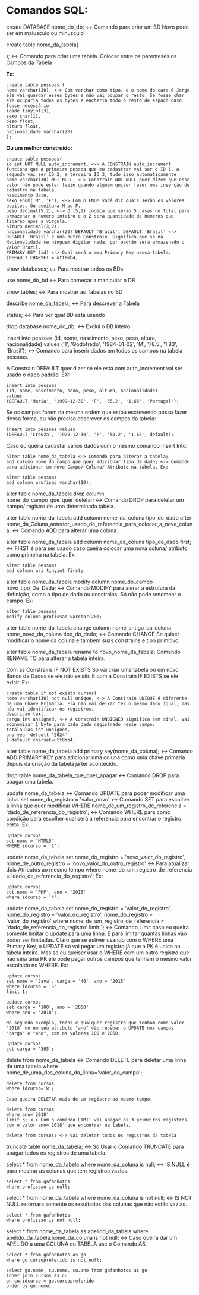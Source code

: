 # Comandos SQL:

create DATABASE nome_do_db; <-> Comando para criar um BD Novo pode ser em maiusculo ou minusculo

create table nome_da_tabela(

); <-> Comando para criar uma tabela. Colocar entre os parenteses os Campos da Tabela

**Ex:**

    create table pessoas (
    nome varchar(30), <-> Com varchar como tipo, e o nome do cara é Jorge, ele vai guardar esses bytes e não vai ocupar o resto. Se fosse char ele ocuparia todos os bytes e encheria todo o resto de espaço caso fosse necessário
    idade tinyint(3),
    sexo char(1),
    peso float,
    altura float,
    nacionalidade varchar(20)
    );

**Ou um melhor construido:**

    create table pessoas(
    id int NOT NULL auto_increment, <-> A CONSTRAIN auto_increment funciona que a primeira pessoa que eu cadastrar vai ser o ID 1, a segunda vai ser ID 2, a terceira ID 3, tudo isso automaticamente
    nome varchar(30) NOT NULL, <-> Constrain NOT NULL quer dizer que esse valor não pode estar fazio quando alguem quiser fazer uma inserção de cadastro na tabela.
    nascimento date,
    sexo enum('M', 'F'), <-> Com o ENUM você diz quais serão os valores aceitos. Ou aceitara M ou F.
    peso decimal(5,2), <-> O (5,2) indica que serão 5 casas no total para armazenar o numero inteiro e o 2 sera quantidade de numeros que ficarao após a virgula.
    altura decimal(3,2),
    nacionalidade varchar(20) DEFAULT 'Brazil', DEFAULT 'Brazil' <-> DEFAULT 'Brazil' é uma outra Constrain. Significa que se na Nacionalidade se ninguem digitar nada, por padrão será armazenado o valor Brazil.
    PRIMARY KEY (id) <-> Qual será o meu Primary Key nessa tabela.
    )DEFAULT CHARSET = utf8mb4;

show databases; <-> Para mostrar todos os BDs

use nome_do_bd <-> Para começar a manipular o DB

show tables; <-> Para mostrar as Tabelas no BD

describe nome_da_tabela; <-> Para descrever a Tabela

status; <-> Para ver qual BD esta usando

drop database nome_do_db; <-> Exclui o DB inteiro

insert into pessoas
(id, nome, nascimento, sexo, peso, altura, nacionalidade)
values
('1', 'Godofredo', '1984-01-02', 'M', '78.5', '1.83', 'Brasil'); <-> Comando para inserir dados em todos os campos na tabela pessoas.

A Constrain DEFAULT quer dizer se ele está com auto_increment vai ser usado o dado padrão. EX:

    insert into pessoas
    (id, nome, nascimento, sexo, peso, altura, nacionalidade)
    values
    (DEFAULT,'Maria', '1999-12-30', 'F', '55.2', '1.65', 'Portugal');

Se os campos forem na mesma ordem que estou escrevendo posso fazer dessa forma, eu não preciso descrever os campos da tabela:

    insert into pessoas values
    (DEFAULT,'Creuza', '1920-12-30', 'F', '50.2', '1.65', default);

Caso eu queira cadastar vários dados com o mesmo comando Insert Into:

    alter table nome_da_tabela <-> Comando para alterar a tabela;
    add column nome_do_campo_que_quer_adicionar tipo_de_dado; <-> Comando para adicionar um novo Campo/ Coluna/ Atributo na tabela. Ex:

    alter table pessoas
    add column profisao varchar(10);

alter table nome_da_tabela
drop column nome_do_campo_que_quer_deletar; <-> Comando DROP para deletar um campo/ registro de uma determinada tabela.

alter table nome_da_tabela
add column nome_da_coluna tipo_de_dado after nome_da_Coluna_anterior_usado_de_referencia_para_colocar_a_nova_coluna; <-> Comando ADD para alterar uma coluna.

alter table nome_da_tabela
add column nome_da_coluna tipo_de_dado first; <-> FIRST é para ser usado caso queira colocar uma nova coluna/ atributo como primeira na tabela. Ex:

    alter table pessoas
    add column pri tinyint first;

alter table nome_da_tabela
modify column nome_do_campo novo_tipo_De_Dada; <-> Comando MODIFY para alerar a estrutura da definição, como o tipo de dado ou constrains. Só não pode renomear o campo. Ex:

    alter table pessoas
    modify column profissao varchar(20);

alter table nome_da_tabela
change column nome_antigo_da_coluna nome_novo_da_coluna tipo_do_dado; <-> Comando CHANGE Se quiser modificar o nome da coluna e tambem suas constrains e tipo primitivo.

alter table nome_da_tabela
rename to novo_nome_da_tabela; Comando RENAME TO para alterar a tabela inteira.

Com as Constrains IF NOT EXISTS Só vai criar uma tabela ou um novo Banco de Dados se ele não existir. E com a Constrain IF EXISTS se ele exisir. Ex:

    create table if not exists cursos(
    nome varchar(30) not null unique, <-> A Constrain UNIQUE é diferente de uma Chave Primaria. Ela não vai deixar ter o mesmo dado igual, mas não vai identificar os registros.
    descricao text,
    carga int unsigned, <-> A Constrain UNSIGNED significa sem sinal. Vai economizar 1 byte para cada dado registrado nesse campo.
    totalaulas int unsigned,
    ano year default '2024'
    ) default charset=utf8mb4;

alter table nome_da_tabela
add primary key(nome_da_coluna); <-> Comando ADD PRIMARY KEY para adicionar uma coluna como uma chave primaria depois da criação da tabela já ter acontecido.

drop table nome_da_tabela_que_quer_apagar <-> Comando DROP para apagar uma tabela.

update nome_da_tabela <-> Comando UPDATE para poder modificar uma linha.
set nome_do_registro = 'valor_novo' <-> Comando SET para escolher a linha que quer modificar
WHERE nome_de_um_registro_de_referencia = 'dado_de_referencia_do_registro'; <-> Comando WHERE para como condição para escolher qual será a referencia para encontrar o registro certo. Ex:

    update cursos
    set nome = 'HTML5'
    WHERE idcurso = '1';

update nome_da_tabela
set nome_do_registro = 'novo_valor_do_registro', nome_de_outro_registro = 'novo_valor_do_outro_registro' <-> Para atualizar dois Atributos ao mesmo tempo
where nome_de_um_registro_de_referencia = 'dado_de_referencia_do_registro'; Ex:

    update cursos
    set nome = 'PHP', ano = '2015'
    where idcurso = '4';

update nome_da_tabela
set nome_do_registro = 'valor_do_registro', nome_do_registro = 'valor_do_registro', nome_do_registro = 'valor_do_registro'
where nome_de_um_registro_de_referencia = 'dado_de_referencia_do_registro'
limit 1; <-> Comando Limit caso eu queira somente limitar o update para uma linha. É para limitar quantas linhas vão poder ser limitadas. Claro que se estiver usando com o WHERE uma Primary Key, o UPDATE só vai pegar um registro já que a PK é unica na tabela inteira. Mas se eu queiser usar o WHERE com um outro registro que não seja uma PK ele pode pegar outros campos que tenham o mesmo valor escolhido no WHERE. Ex:

    update cursos
    set nome = 'Java', carga = '40', ano = '2015'
    where idcurso = '5'
    limit 1;

    update cursos
    set carga = '100', ano = '2050'
    where ano = '2018';

    No segundo exemplo, todos e qualquer registro que tenham como valor '2018' no em seu atributo "ano" vão receber o UPDATE nos campos "carga" e "ano", com os valores 100 e 2050;

    update cursos
    set carga = '305';

delete from nome_da_tabela <-> Comando DELETE para deletar uma linha de uma tabela
where nome_de_uma_das_coluna_da_linha='valor_do_campo';

    delete from cursos
    where idcurso='8';

    Caso queira DELETAR mais de um registro ao mesmo tempo:

    delete from cursos
    where ano='2018'
    limit 3; <-> Com o comando LIMIT vai apagar os 3 primeiros registros com o valor ano='2018' que encontrar na tabela.

    delete from cursos; <-> Vai deletar todos os registros da tabela

truncate table nome_da_tabela; <-> Só Usar o Comando TRUNCATE para apagar todos os registros de uma tabela.

select \* from nome_da_tabela
where nome_da_coluna is null; <-> IS NULL é para mostrar as colunas que tem registros vazios.

    select * from gafanhotos
    where profissao is null;

select \* from nome_da_tabela
where nome_da_coluna is not null; <-> IS NOT NULL retornara somente os resultados das colunas que não estão vazias.

    select * from gafanhotos
    where profissao is not null;

select \* from nome_da_tabela as apelido_da_tabela
where apelido_da_tabela.nome_da_coluna is not null; <-> Caso queira dar um APELIDO a uma COLUNA ou TABELA use o Comando AS.

    select * from gafanhotos as go
    where go.cursopreferido is not null;

    select go.nome, cu.nome, cu.ano from gafanhotos as go
    inner join cursos as cu
    on cu.idcurso = go.cursopreferido
    order by go.nome;
